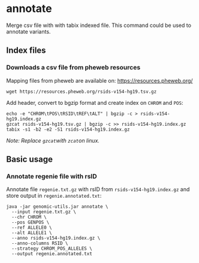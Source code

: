 # annotate

Merge csv file with with tabix indexed file. This command could be used to annotate variants.


## Index files

### Downloads a csv file from pheweb resources

Mapping files from pheweb are available on: https://resources.pheweb.org/

```
wget https://resources.pheweb.org/rsids-v154-hg19.tsv.gz
```

Add header, convert to bgzip format and create index on `CHROM` and `POS`:

```
echo -e "CHROM\tPOS\tRSID\tREF\tALT" | bgzip -c > rsids-v154-hg19.index.gz
gzcat rsids-v154-hg19.tsv.gz | bgzip -c >> rsids-v154-hg19.index.gz
tabix -s1 -b2 -e2 -S1 rsids-v154-hg19.index.gz
```

*Note: Replace `gzcat`with `zcat`on linux.*


## Basic usage

### Annotate regenie file with rsID

Annotate file `regenie.txt.gz` with rsID from `rsids-v154-hg19.index.gz` and store output in `regenie.annotated.txt`:

```
java -jar genomic-utils.jar annotate \
  --input regenie.txt.gz \
  --chr CHROM \
  --pos GENPOS \
  --ref ALLELE0 \
  --alt ALLELE1 \
  --anno rsids-v154-hg19.index.gz \
  --anno-columns RSID \
  --strategy CHROM_POS_ALLELES \
  --output regenie.annotated.txt
```
